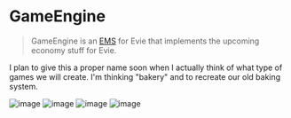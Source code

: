 # GameEngine

> GameEngine is an [EMS](https://github.com/TeamEvie/ems) for Evie that implements the upcoming economy stuff for Evie.

I plan to give this a proper name soon when I actually think of what type of games we will create. I'm thinking "bakery" and to recreate our old baking system.

![image](https://user-images.githubusercontent.com/69066026/179382080-3af33352-ace7-4ee1-b039-29d2259c32c9.png)
![image](https://user-images.githubusercontent.com/69066026/179382083-dd33728c-9219-4dcf-8934-9d5f99a0cfd6.png)
![image](https://user-images.githubusercontent.com/69066026/179382087-dc8473da-68ef-45ea-ae06-010a83ffb63e.png)
![image](https://user-images.githubusercontent.com/69066026/179382089-b457f659-f21d-4056-b733-47bf607bd04a.png)
